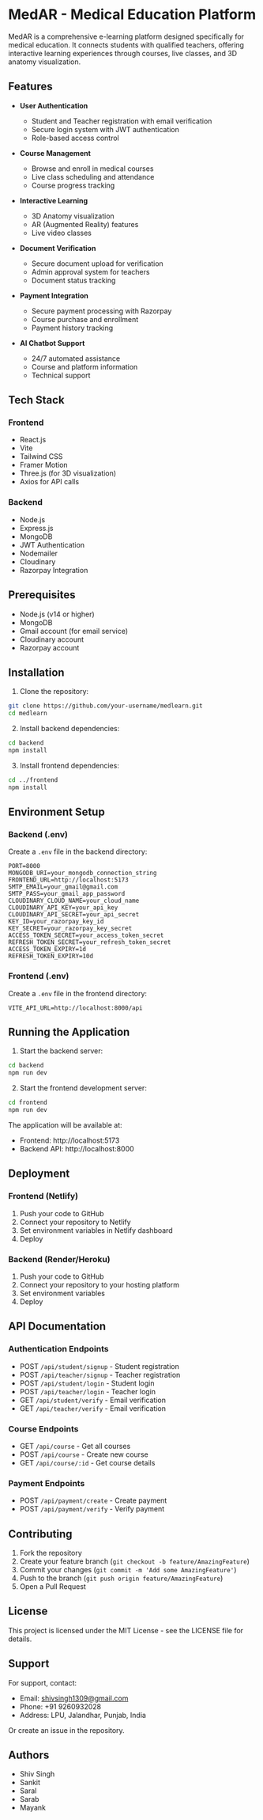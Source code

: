 # MedAR - Medical Education Platform

MedAR is a comprehensive e-learning platform designed specifically for medical education. It connects students with qualified teachers, offering interactive learning experiences through courses, live classes, and 3D anatomy visualization.

## Features

- **User Authentication**
  - Student and Teacher registration with email verification
  - Secure login system with JWT authentication
  - Role-based access control

- **Course Management**
  - Browse and enroll in medical courses
  - Live class scheduling and attendance
  - Course progress tracking

- **Interactive Learning**
  - 3D Anatomy visualization
  - AR (Augmented Reality) features
  - Live video classes

- **Document Verification**
  - Secure document upload for verification
  - Admin approval system for teachers
  - Document status tracking

- **Payment Integration**
  - Secure payment processing with Razorpay
  - Course purchase and enrollment
  - Payment history tracking

- **AI Chatbot Support**
  - 24/7 automated assistance
  - Course and platform information
  - Technical support

## Tech Stack

### Frontend
- React.js
- Vite
- Tailwind CSS
- Framer Motion
- Three.js (for 3D visualization)
- Axios for API calls

### Backend
- Node.js
- Express.js
- MongoDB
- JWT Authentication
- Nodemailer
- Cloudinary
- Razorpay Integration

## Prerequisites

- Node.js (v14 or higher)
- MongoDB
- Gmail account (for email service)
- Cloudinary account
- Razorpay account

## Installation

1. Clone the repository:
```bash
git clone https://github.com/your-username/medlearn.git
cd medlearn
```

2. Install backend dependencies:
```bash
cd backend
npm install
```

3. Install frontend dependencies:
```bash
cd ../frontend
npm install
```

## Environment Setup

### Backend (.env)
Create a `.env` file in the backend directory:
```env
PORT=8000
MONGODB_URI=your_mongodb_connection_string
FRONTEND_URL=http://localhost:5173
SMTP_EMAIL=your_gmail@gmail.com
SMTP_PASS=your_gmail_app_password
CLOUDINARY_CLOUD_NAME=your_cloud_name
CLOUDINARY_API_KEY=your_api_key
CLOUDINARY_API_SECRET=your_api_secret
KEY_ID=your_razorpay_key_id
KEY_SECRET=your_razorpay_key_secret
ACCESS_TOKEN_SECRET=your_access_token_secret
REFRESH_TOKEN_SECRET=your_refresh_token_secret
ACCESS_TOKEN_EXPIRY=1d
REFRESH_TOKEN_EXPIRY=10d
```

### Frontend (.env)
Create a `.env` file in the frontend directory:
```env
VITE_API_URL=http://localhost:8000/api
```

## Running the Application

1. Start the backend server:
```bash
cd backend
npm run dev
```

2. Start the frontend development server:
```bash
cd frontend
npm run dev
```

The application will be available at:
- Frontend: http://localhost:5173
- Backend API: http://localhost:8000

## Deployment

### Frontend (Netlify)
1. Push your code to GitHub
2. Connect your repository to Netlify
3. Set environment variables in Netlify dashboard
4. Deploy

### Backend (Render/Heroku)
1. Push your code to GitHub
2. Connect your repository to your hosting platform
3. Set environment variables
4. Deploy

## API Documentation

### Authentication Endpoints
- POST `/api/student/signup` - Student registration
- POST `/api/teacher/signup` - Teacher registration
- POST `/api/student/login` - Student login
- POST `/api/teacher/login` - Teacher login
- GET `/api/student/verify` - Email verification
- GET `/api/teacher/verify` - Email verification

### Course Endpoints
- GET `/api/course` - Get all courses
- POST `/api/course` - Create new course
- GET `/api/course/:id` - Get course details

### Payment Endpoints
- POST `/api/payment/create` - Create payment
- POST `/api/payment/verify` - Verify payment

## Contributing

1. Fork the repository
2. Create your feature branch (`git checkout -b feature/AmazingFeature`)
3. Commit your changes (`git commit -m 'Add some AmazingFeature'`)
4. Push to the branch (`git push origin feature/AmazingFeature`)
5. Open a Pull Request

## License

This project is licensed under the MIT License - see the LICENSE file for details.

## Support

For support, contact:
- Email: shivsingh1309@gmail.com
- Phone: +91 9260932028
- Address: LPU, Jalandhar, Punjab, India

Or create an issue in the repository.

## Authors

- Shiv Singh
- Sankit
- Saral
- Sarab
- Mayank 
